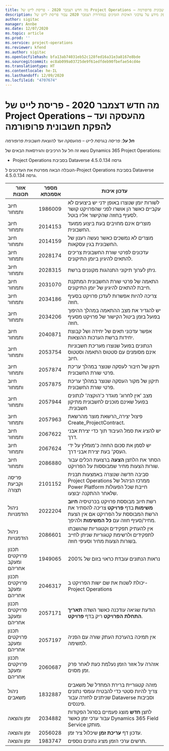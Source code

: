 ```yaml
---
title: מה חדש דצמבר 2020 - פריסת לייט של Project Operations – מהעסקה ועד להפקת חשבונית פרופורמה
description: נושא זה מספק מידע על עדכוני האיכות הזמינים במהדורת דצמבר 2020 עבור פריסת לייט של Project Operations - מהעסקה ועד להפקת חשבונית פרופרמה.
author: sigitac
manager: Annbe
ms.date: 12/07/2020
ms.topic: article
ms.prod: ''
ms.service: project-operations
ms.reviewer: kfend
ms.author: sigitac
ms.openlocfilehash: bfa13ab74031eb52c128fed16a31e3a8167e8bde
ms.sourcegitcommit: ec8ab099a03725de9f61edfdeb90fbefae54cd4e
ms.translationtype: HT
ms.contentlocale: he-IL
ms.lasthandoff: 12/09/2020
ms.locfileid: "4707674"
---
```

# <a name="whats-new-december-2020---project-operations-lite-deployment---deal-to-proforma-invoicing"></a>מה חדש דצמבר 2020 - פריסת לייט של Project Operations – מהעסקה ועד להפקת חשבונית פרופורמה

_**חל על**: פריסה בגרסת לייט – מהעסקה ועד להוצאת חשבונית פרופורמה_

נושא זה חל על הרכיבים והגירסאות הבאים של Dynamics 365 Project Operations:

  - Project Operations בסביבת Dataverse גרסה 4.5.0.134 

הטבלה הבאה מפרטת את העדכונים ל-Project Operations בסביבת Dataverse גרסה 4.5.0.134.

| **אזור תכונות** | **מספר אסמכתא** | **עדכון איכות** |
| --- | --- | --- |
| חיוב ותמחור | 1986009 | לשורות יומן שנוצרו באופן ידני יש ביצועים לא עקביים כאשר הן אושרו לפני שהפרויקט קושר לסעיף בחוזה שהקישור אליו בוטל. |
| חיוב ותמחור | 2014153 | מוצרים אינם מחויבים בעת ביצוע ממועד החשבונית. |
| חיוב ותמחור | 2014159 | מוצרים לא נמשכים כאשר נעשה רענון של החשבונית בגין עסקאות. |
| חיוב ותמחור | 2028174 | עדכונים לפרטי שורת החשבונית צריכים להתאים להיגיון ביומן התיקונים. |
| חיוב ותמחור | 2028315 | ניתן לערוך תיקוני התנהגות מקוננים ברשת. |
| חיוב ותמחור | 2031070 | התאמה של פרטי שורת החשבונית המתקנת חייבת להתאים להיגיון של יומן התיקונים. |
| חיוב ותמחור | 2034186 | צריכה להיות אפשרות לעדכן פרויקט בסעיף חוזה. |
| חיוב ותמחור | 2034206 | יש להגדיר את מצב ההתאמה במהלך ההיפוך בפועל בזמן ביטול הקישור של פרויקט מסעיף חוזה. |
| חיוב ותמחור | 2040871 | אפשר עדכוני תאים של יחידה ושל קבוצת יחידות ברשת הערכות ההוצאות. |
| חיוב ותמחור | 2053754 | הנתונים בפועל שנוצרו מעריכת חשבוניות אינם מסומנים עם סטטוס התאמה וסטטוס חיוב. |
| חיוב ותמחור | 2057874 | תיקון של חיבור לעסקה שנוצר במהלך עריכת פרטי שורת החשבונית. |
| חיוב ותמחור | 2057875 | תיקון של מקור העסקה שנוצר במהלך עריכת פרטי שורת החשבונית. |
| חיוב ותמחור | 2057944 | מצב ‏‫'אין לחרוג' מוגדר כ'הוקצה' לנתונים בפועל שאינם מוכנים לחשבונית מתיקון חשבונית. |
| חיוב ותמחור | 2057963 | פיצול יצירה\_הרשאת מוצר מהרשאת Create\_ProjectContract. |
| חיוב ותמחור | 2067622 | יש להציג את סמל העיבוד תוך כדי יצירת אבני דרך. |
| חיוב ותמחור | 2067624 | יש לסמן את סכום החוזה כ'מומלץ על ידי העסק' בעת יצירת אבני דרך. |
| חיוב ותמחור | 2086880 | הסתר את הלחצן **הצעה** ברצועת הכלים עבור שורות הצעות מחיר שמבוססות על הפרויקט. |
| פריסה וקביעת תצורה | 2101152 | סביבה חדשה שנוצרה באמצעות תבנית Project Operations ממרכז הניהול של Power Platform חייבת שכל הפעולות שלאחר ההתקנה יבוצעו. |
|   ניהול הזדמנויות | 2022204 | רשת חיוב מבוססת פרויקט בכרטיסיה **חיוב משימות** בדף **פרויקט** צריכה להסתיר את הרשת המבוססת על הפרויקט אם אין הצעת מחיר/סעיף חוזה עם **כל המשימות** ולהיפך. |
|   ניהול הזדמנויות | 2086601 | אין להעתיק תפקידים וקטגוריות שהושבתו לתפקידים ולרשימת קטגוריות שניתן לחייב בשורות הצעות מחיר וסעיפי חוזה. |
| ‏‫תכנון פרויקטים ומעקב אחריהם | 1949065 | נראות הנתונים עובדת כראוי בזום של 200% |
| ‏‫תכנון פרויקטים ומעקב אחריהם | 2046317 | יכולת לשנות את שם ישות הפרויקט ב- Project Operations |
| ‏‫תכנון פרויקטים ומעקב אחריהם | 2057171 | הודעת שגיאה עודכנה כאשר השדה **תאריך התחלת הפרויקט** ריק בדף **פרויקט**. |
| ‏‫תכנון פרויקטים ומעקב אחריהם | 2057197 | אין תמיכה בהערכת העתק שורה עם הפניה למשימה. |
| ‏‫תכנון פרויקטים ומעקב אחריהם | 2060687 | אזהרה על אזור הזמן נעלמת כעת לאחר פרק זמן מסוים. |
| ניהול משאבים | 1832887 | מזהה קטגוריית ברירת המחדל של משאבים צריך להיות סטטי כדי להבטיח עומסי נתונים שניתנים לחזרה עבור Dataverse וסביבות פיננסים. |
| זמן והוצאה | 2034882 | לחצן **חדש** מוצג פעמיים בסרגל הפקודות עבור ערכי זמן כאשר Dynamics 365 Field Service מותקן. |
| זמן והוצאה | 2056028 | עדכון דף **עריכת זמן** שיכלול ציר זמן. |
| זמן והוצאה | 1983747 | תרשים ערכי הזמן מציג נתונים נוספים. |
